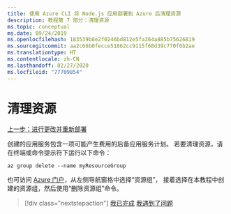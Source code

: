 ```yaml
---
title: 使用 Azure CLI 将 Node.js 应用部署到 Azure 后清理资源
description: 教程第 7 部分：清理资源
ms.topic: conceptual
ms.date: 09/24/2019
ms.openlocfilehash: 183539b8e2f0246bd812e5fa364a885b75626819
ms.sourcegitcommit: aa2c66b0fecce51862cc9115f68d39c770f0b2ae
ms.translationtype: HT
ms.contentlocale: zh-CN
ms.lasthandoff: 02/27/2020
ms.locfileid: "77709854"
---
```

# <a name="clean-up-resources"></a>清理资源

[上一步：进行更改并重新部署](tutorial-vscode-docker-node-06.md)

创建的应用服务包含一项可能产生费用的后备应用服务计划。 若要清理资源，请在终端或命令提示符下运行以下命令：

```azurecli
az group delete --name myResourceGroup
```

也可访问 [Azure 门户](https://portal.azure.com)，从左侧导航窗格中选择“资源组”，  接着选择在本教程中创建的资源组，然后使用“删除资源组”命令。 

> [!div class="nextstepaction"]
> [我已完成](node-howto-deploy-web-app.md) [我遇到了问题](https://www.research.net/r/PWZWZ52?tutorial=node-deployment&step=clean-up-resources)
